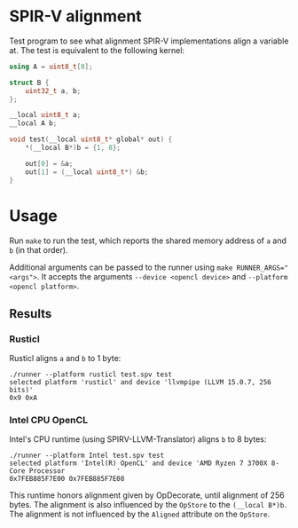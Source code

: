 # SPIR-V alignment

Test program to see what alignment SPIR-V implementations align a variable at. The test is equivalent to the following kernel:

```cpp
using A = uint8_t[8];

struct B {
    uint32_t a, b;
};

__local uint8_t a;
__local A b;

void test(__local uint8_t* global* out) {
    *(__local B*)b = {1, 8};

    out[0] = &a;
    out[1] = (__local uint8_t*) &b;
}
```

# Usage

Run `make` to run the test, which reports the shared memory address of `a` and `b` (in that order).

Additional arguments can be passed to the runner using `make RUNNER_ARGS="<args">`. It accepts the arguments `--device <opencl device>` and `--platform <opencl platform>`.

## Results

### Rusticl
Rusticl aligns `a` and `b` to 1 byte:
```
./runner --platform rusticl test.spv test
selected platform 'rusticl' and device 'llvmpipe (LLVM 15.0.7, 256 bits)'
0x9 0xA
```

### Intel CPU OpenCL
Intel's CPU runtime (using SPIRV-LLVM-Translator) aligns `b` to 8 bytes:
```
./runner --platform Intel test.spv test
selected platform 'Intel(R) OpenCL' and device 'AMD Ryzen 7 3700X 8-Core Processor             '
0x7FEB885F7E00 0x7FEB885F7E08
```
This runtime honors alignment given by OpDecorate, until alignment of 256 bytes. The alignment is also influenced by the `OpStore` to the `(__local B*)b`. The alignment is not influenced by the `Aligned` attribute on the `OpStore`.
